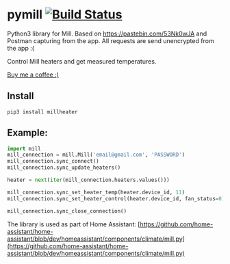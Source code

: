 # pymill [![Build Status](https://travis-ci.org/Danielhiversen/pymill.svg?branch=master)](https://travis-ci.org/Danielhiversen/pymill)

Python3 library for Mill.
Based on https://pastebin.com/53Nk0wJA and Postman capturing from the app.
All requests are send unencrypted from the app :(

Control Mill heaters and get measured temperatures.

[Buy me a coffee :)](http://paypal.me/dahoiv)



## Install
```
pip3 install millheater
```

## Example:

```python
import mill
mill_connection = mill.Mill('email@gmail.com', 'PASSWORD')
mill_connection.sync_connect()
mill_connection.sync_update_heaters()

heater = next(iter(mill_connection.heaters.values()))

mill_connection.sync_set_heater_temp(heater.device_id, 11)
mill_connection.sync_set_heater_control(heater.device_id, fan_status=0)

mill_connection.sync_close_connection()

```

The library is used as part of Home Assistant: [https://github.com/home-assistant/home-assistant/blob/dev/homeassistant/components/climate/mill.py](https://github.com/home-assistant/home-assistant/blob/dev/homeassistant/components/climate/mill.py)
